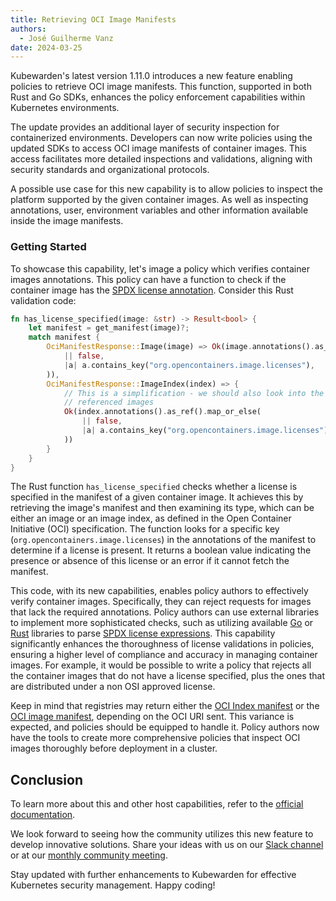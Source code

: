 ```yaml
---
title: Retrieving OCI Image Manifests
authors:
  - José Guilherme Vanz
date: 2024-03-25
---
```



Kubewarden's latest version 1.11.0 introduces a new feature enabling policies
to retrieve OCI image manifests. This function, supported in both Rust and Go
SDKs, enhances the policy enforcement capabilities within Kubernetes
environments.

The update provides an additional layer of security inspection for
containerized environments. Developers can now write policies using the updated
SDKs to access OCI image manifests of container images. This access facilitates
more detailed inspections and validations, aligning with security standards and
organizational protocols.

A possible use case for this new capability is to allow policies to inspect the
platform supported by the given container images. As well as inspecting annotations,
user, environment variables and other information available inside the image
manifests.

### Getting Started

To showcase this capability, let's image a policy which verifies container
images annotations. This policy can have a function to check if the container
image has the [SPDX license
annotation](https://github.com/opencontainers/image-spec/blob/main/annotations.md#pre-defined-annotation-keys).
Consider this Rust validation code:

```rust 
fn has_license_specified(image: &str) -> Result<bool> {
    let manifest = get_manifest(image)?;
    match manifest {
        OciManifestResponse::Image(image) => Ok(image.annotations().as_ref().map_or_else(
            || false,
            |a| a.contains_key("org.opencontainers.image.licenses"),
        )),
        OciManifestResponse::ImageIndex(index) => {
            // This is a simplification - we should also look into the
            // referenced images
            Ok(index.annotations().as_ref().map_or_else(
                || false,
                |a| a.contains_key("org.opencontainers.image.licenses"),
            ))
        }
    }
}
```

The Rust function `has_license_specified` checks whether a license is specified
in the manifest of a given container image. It achieves this by retrieving the
image's manifest and then examining its type, which can be either an image or
an image index, as defined in the Open Container Initiative (OCI)
specification. The function looks for a specific key
(`org.opencontainers.image.licenses`) in the annotations of the manifest to
determine if a license is present. It returns a boolean value indicating the
presence or absence of this license or an error if it cannot fetch the
manifest.

This code, with its new capabilities, enables policy authors to effectively
verify container images. Specifically, they can reject requests for images that
lack the required annotations. Policy authors can use external libraries to implement more
sophisticated checks, such as utilizing available
[Go](https://github.com/github/go-spdx) or
[Rust](https://crates.io/crates/spdx) libraries to parse [SPDX license
expressions](https://spdx.github.io/spdx-spec/v2.3/SPDX-license-expressions/).
This capability significantly enhances the thoroughness of license validations
in policies, ensuring a higher level of compliance and accuracy in managing
container images. For example, it would be possible to write a policy that
rejects all the container images that do not have a license specified, plus
the ones that are distributed under a non OSI approved license.

Keep in mind that registries may return either the [OCI Index
manifest](https://github.com/opencontainers/image-spec/blob/main/image-index.md)
or the [OCI image
manifest](https://github.com/opencontainers/image-spec/blob/main/manifest.md),
depending on the OCI URI sent. This variance is expected, and policies should
be equipped to handle it. Policy authors now have the tools to create more
comprehensive policies that inspect OCI images thoroughly before deployment in
a cluster.

## Conclusion

To learn more about this and other host capabilities, refer to the [official
documentation](https://docs.kubewarden.io/next/writing-policies/spec/host-capabilities/container-registry#oci-manifest).

We look forward to seeing how the community utilizes this new feature to
develop innovative solutions. Share your ideas with us on our [Slack
channel](https://kubernetes.slack.com/?redir=%2Fmessages%2Fkubewarden) or at
our [monthly community
meeting](https://teamup.com/ks2bj74dvw132mhjtj?view=a&showProfileAndInfo=0&showSidepanel=1&disableSidepanel=1&showMenu=1&showAgendaHeader=1&showAgendaDetails=0&showYearViewHeader=1).

Stay updated with further enhancements to Kubewarden for effective Kubernetes
security management. Happy coding!

